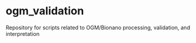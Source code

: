 # ogm_validation
Repository for scripts related to OGM/Bionano processing, validation, and interpretation
